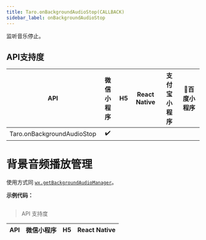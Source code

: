 ```yaml
---
title: Taro.onBackgroundAudioStop(CALLBACK)
sidebar_label: onBackgroundAudioStop
---
```



监听音乐停止。



## API支持度


| API | 微信小程序 | H5 | React Native | 支付宝小程序 | 百度小程序 |
| :-: | :-: | :-: | :-: | :-: | :-: |
| Taro.onBackgroundAudioStop | ✔️ |  |  |

# 背景音频播放管理


使用方式同 [`wx.getBackgroundAudioManager`](https://developers.weixin.qq.com/miniprogram/dev/api/wx.getBackgroundAudioManager.html)。

**示例代码：**

```jsx

```

> API 支持度

| API | 微信小程序 | H5 | React Native |
| :-: | :-: | :-: | :-: |

